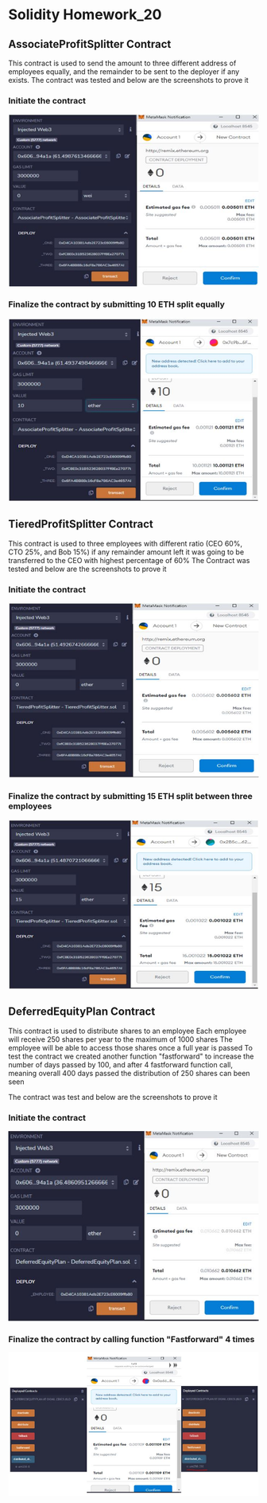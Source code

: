# Solidity Homework_20

## AssociateProfitSplitter Contract
This contract is used to send the amount to three different address of employees equally, and the remainder to be sent to the deployer if any exists.
The contract was tested and below are the screenshots to prove it

### Initiate the contract
![Associate](solidity_screenshot/AssociateProfitSplitter_initiate.JPG)

### Finalize the contract by submitting 10 ETH split equally
![Associate_fin](solidity_screenshot/AssociateProfitSplitter_deposit_10ETH.JPG)

## TieredProfitSplitter Contract
This contract is used to three employees with different ratio (CEO 60%, CTO 25%, and Bob 15%)
if any remainder amount left it was going to be transferred to the CEO with highest percentage of 60%
The Contract was tested and below are the screenshots to prove it

### Initiate the contract
![Tiered](solidity_screenshot/TieredProfitSplitter_initiate.JPG)

### Finalize the contract by submitting 15 ETH split between three employees
![Tired_fin](solidity_screenshot/TieredProfitSplitter_deposit_15ETH.JPG)


## DeferredEquityPlan Contract
This contract is used to distribute shares to an employee
Each employee will receive 250 shares per year to the maximum of 1000 shares
The employee will be able to access those shares once a full year is passed
To test the contract we created another function "fastforward" to increase the number of days passed by 100, and after 4 fastforward function call, meaning overall 400 days passed the distribution of 250 shares can been seen

The contract was test and below are the screenshots to prove it

### Initiate the contract
![Deferred](solidity_screenshot/DeferredEquityPlan_initiate.JPG)

### Finalize the contract by calling function "Fastforward" 4 times
![Deferred_fin](solidity_screenshot/DeferredEquityPlan_250shares.JPG)
